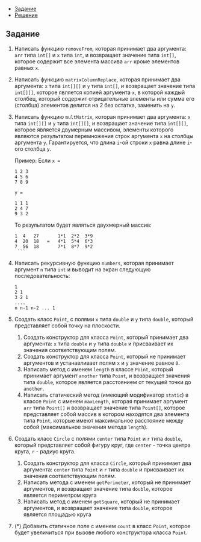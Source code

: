 <!-- TOC -->
* [Задание](#задание)
* [Решение](src/main/java/Task.java)
<!-- TOC -->

## Задание

1. Написать функцию `removeFrom`, которая принимает два аргумента: `arr` типа `int[]` и `x` типа `int`, и возвращает
   значение типа `int[]`, которое содержит все элемента массива `arr` кроме элементов равных `x`.
2. Написать функцию `matrixColumnReplace`, которая принимает два аргумента: `x` типа `int[][]` и `y` типа `int[]`, и
   возвращает значение типа `int[][]`, которое является копией аргумента `x`, в которой каждый столбец, который содержит
   отрицательные элементы или сумма его (столбца) элементов делится на 2 без остатка, заменить на `y`.
3. Написать функцию `multMatrix`, которая принимает два аргумента: `x` типа `int[][]` и `y` типа `int[][]`, и возвращает
   значение типа `int[][]`, которое является двумерным массивом, элементы которого являются результатом перемножения
   строк аргумента `x` на столбцы аргумента `y`. Гарантируется, что длина `i`-ой строки `x` равна длине `i`-ого
   столбца `y`.

   Пример: Если `x =`
      ```
      1 2 3
      4 5 6
      7 8 9
      ```
   `y = `
      ```
      1 1 1
      2 4 7
      9 3 2
      ```
   То результатом будет являться двухмерный массив:
      ```
      1  4   27       1*1  2*2  3*9
      4  20  18   =   4*1  5*4  6*3
      7  56  18       7*1  8*7  9*2
       ``` 
4. Написать рекурсивную функцию `numbers`, которая принимает аргумент `n` типа `int` и выводит на экран следующую
   последовательность:
    ```
    1
    2 1
    3 2 1
    ....
    n n-1 n-2 ... 1
	```
5. Создать класс `Point`, с полями `x` типа `double` и `y` типа `double`, который представляет собой точку на плоскости.
    1. Создать конструктор для класса `Point`, который принимает два аргумента: `x` типа `double` и `y` типа `double` и
       присваивает их значения соответствующим полям.
    2. Создать конструктор для класса `Point`, который не принимает аргументов и устанавливает полям `x` и `y` значение
       равное `0`.
    3. Написать метод c именем `length` в классе `Point`, который принимает аргумент `another` типа `Point`, и
       возвращает значения типа `double`, которое является расстоянием от текущей точки до `another`.
    4. Написать статический метод (имеющий модификатор `static`) в классе `Point` с именем `maxLength`, которая
       принимает аргумент `arr` типа `Point[]` и возвращает значение типа `Point[]`, которое представляет собой массив в
       котором находятся два элемента типа `Point`, которые имеют максимальное расстояние между собой (максимальное
       значения метода `length`).
6. Создать класс `Circle` с полями `center` типа `Point` и `r` типа `double`, который представляет собой фигуру круг,
   где `center` - точка центра круга, `r` - радиус круга.
    1. Создать конструктор для класса `Circle`, который принимает два аргумента: `center` типа `Point` и `r`
       типа `double` и присваивает их значения соответствующим полям.
    2. Написать метода с именем `getPerimeter`, который не принимает аргументов, и возвращает значение типа `double`,
       которое является периметром круга
    3. Написать метод с именем `getSquare`, который не принимает аргументов, и возвращает значение типа `double`,
       которое является площадью круга
7. (\*) Добавить статичное поле с именем `count` в класс `Point`, которое будет увеличиться при вызове любого
   конструктора класса `Point`.